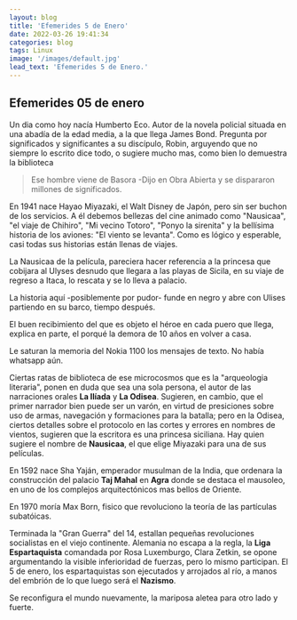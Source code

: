 ```yaml
---
layout: blog
title: 'Efemerides 5 de Enero'
date: 2022-03-26 19:41:34
categories: blog
tags: Linux
image: '/images/default.jpg'
lead_text: 'Efemerides 5 de Enero.'
---
```



## Efemerides 05 de enero

Un dia como hoy nacía Humberto Eco.  Autor de la novela policial situada en una abadía de la edad media, a la que llega James Bond.  Pregunta por significados y significantes a su discípulo, Robin, arguyendo que no siempre lo escrito dice todo, o sugiere mucho mas, como bien lo demuestra la biblioteca

> Ese hombre viene de Basora -Dijo en Obra Abierta y se dispararon millones de significados. 

En 1941 nace Hayao Miyazaki, el Walt Disney de Japón, pero sin ser buchon de los servicios.  A él debemos bellezas del cine animado como "Nausicaa", "el viaje de Chihiro", "Mi vecino Totoro", "Ponyo la sirenita" y la bellísima historia de los aviones: "El viento se levanta".  Como es lógico y esperable, casi todas sus historias están llenas de viajes.

La Nausicaa de la película, pareciera hacer referencia a la princesa que cobijara al Ulyses desnudo que llegara a las playas de Sicila, en su viaje de regreso a Itaca, lo rescata y se lo lleva a palacio.  

La historia aquí -posiblemente por pudor- funde en negro y abre con Ulises partiendo en su barco, tiempo después.  

El buen recibimiento del que es objeto el héroe en cada puero que llega, explica en parte, el porqué la demora de 10 años en volver a casa.  

Le saturan la memoria del Nokia 1100 los mensajes de texto.  No había whatsapp aún.
 
Ciertas ratas de biblioteca de ese microcosmos que es la "arqueologia literaria", ponen en duda que sea una sola persona, el autor de las narraciones orales **La Ilíada** y **La Odisea**. Sugieren, en cambio, que el primer narrador bien puede ser un varón, en virtud de presiciones sobre uso de armas, navegación y formaciones para la batalla; pero en la Odisea, ciertos detalles sobre el protocolo en las cortes y errores en nombres de vientos, sugieren que la escritora es una princesa siciliana.  Hay quien sugiere el nombre de **Nausicaa**, el que elige Miyazaki para una de sus películas.  

En 1592 nace Sha Yaján, emperador musulman de la India, que ordenara la construcción del palacio **Taj Mahal** en **Agra** donde se destaca el mausoleo, en uno de los complejos arquitectónicos mas bellos de Oriente. 

En 1970 moría Max Born, fisico que revoluciono la teoría de las partículas subatóicas.

Terminada la "Gran Guerra" del 14, estallan pequeñas revoluciones socialistas en el viejo continente. Alemania no escapa a la regla, la **Liga Espartaquista** comandada por Rosa Luxemburgo, Clara Zetkin, se opone argumentando la visible inferioridad de fuerzas, pero lo mismo participan.  El 5 de enero, los espartaquistas son ejecutados y arrojados al río, a manos del embrión de lo que luego será el **Nazismo**. 

Se reconfigura el mundo nuevamente, la mariposa aletea para otro lado y fuerte.
